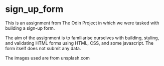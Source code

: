 # sign_up_form

This is an assignment from The Odin Project in which we were tasked with building a sign-up form.

The aim of the assignment is to familiarise ourselves with building, styling, and validating HTML forms using HTML, CSS, and some javascript. The form itself does not submit any data.

The images used are from unsplash.com
